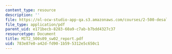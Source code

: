 ```yaml
---
content_type: resource
description: ''
file: https://ol-ocw-studio-app-qa.s3.amazonaws.com/courses/2-500-desalination-and-water-purification-spring-2009/783e87e0a42dfd901b595312e5c650c1_MIT2_500s09_sw02_report.pdf
file_type: application/pdf
parent_uid: e171becb-8283-60a9-c7ab-b7bdd4327c37
resourcetype: Document
title: MIT2_500s09_sw02_report.pdf
uid: 783e87e0-a42d-fd90-1b59-5312e5c650c1
---
```

